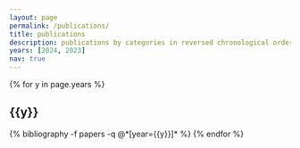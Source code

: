 ```yaml
---
layout: page
permalink: /publications/
title: publications
description: publications by categories in reversed chronological order.
years: [2024, 2023]
nav: true
---
```


<div class="publications">

{% for y in page.years %}
  <h2 class="year">{{y}}</h2>
  {% bibliography -f papers -q @*[year={{y}}]* %}
{% endfor %}

</div>
